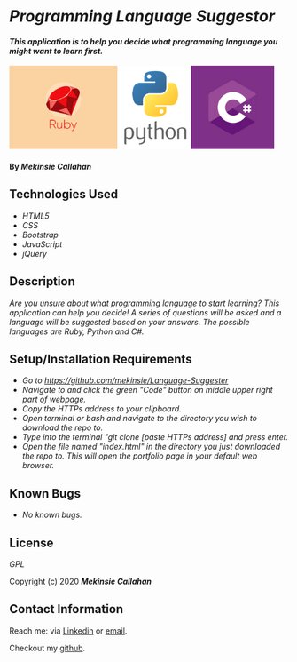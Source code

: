 # _Programming Language Suggestor_

#### _This application is to help you decide what programming language you might want to learn first._
<img src=img/ruby.png alt="Ruby logo" height="150px"> <img src=img/python.png alt="Python logo" height="150x"><img src=img/csharp.jpg alt="C# logo" height="150px">  

#### By _**Mekinsie Callahan**_

## Technologies Used

* _HTML5_
* _CSS_
* _Bootstrap_
* _JavaScript_
* _jQuery_

## Description

_Are you unsure about what programming language to start learning? This application can help you decide! A series of questions will be asked and a language will be suggested based on your answers. The possible languages are Ruby, Python and C#._

## Setup/Installation Requirements


* _Go to https://github.com/mekinsie/Language-Suggester_
* _Navigate to and click the green "Code" button on middle upper right part of webpage._
* _Copy the HTTPs address to your clipboard._
* _Open terminal or bash and navigate to the directory you wish to download the repo to._
* _Type into the terminal "git clone [paste HTTPs address] and press enter._
* _Open the file named "index.html" in the directory you just downloaded the repo to. This will open the portfolio page in your default web browser._

## Known Bugs

* _No known bugs._

## License

_GPL_

Copyright (c) 2020 **_Mekinsie Callahan_**

## Contact Information

Reach me: via <a href="https://www.linkedin.com/in/mekinsie/" target="_blank">Linkedin</a> or <a href="mailto:mekinsie.aja@gmail.com" target="_blank">email</a></li>.

Checkout my <a href="https://github.com/mekinsie" target="_blank">github</a>.
